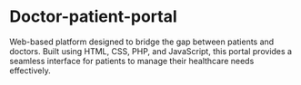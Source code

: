 # Doctor-patient-portal
Web-based platform designed to bridge the gap between patients and doctors. Built using HTML, CSS, PHP, and JavaScript, this portal provides a seamless interface for patients to manage their healthcare needs effectively.
